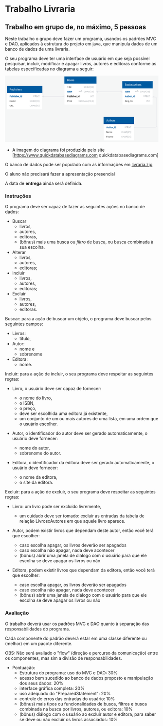 # Trabalho Livraria

## Trabalho em grupo de, no máximo, 5 pessoas

Neste trabalho o grupo deve fazer um programa, usandos os padrões MVC e DAO, aplicados à estrutura do projeto em java, que manipula dados de um banco de dados de uma livraria.

O seu programa deve ter uma interface de usuário em que seja possível pesquisar, incluir, modificar e apagar livros, autores e editoras conforme as tabelas especificadas no diagrama a seguir:

![Diagrama Livraria](images/BD-Livraria-diagrama.png)

- A imagem do diagrama foi produzida pelo site [https://www.quickdatabasediagrams.com quickdatabasediagrams.com]

O banco de dados pode ser populado com as informações em [livraria.zip](bd/livraria.zip)

O aluno não precisará fazer a apresentação presencial

A data de **entrega** ainda será definida.

### Instruções

O programa deve ser capaz de fazer as seguintes ações no banco de dados:
 - Buscar
    - livros,
    - autores,
    - editoras,
    - (bônus) mais uma busca ou *filtro* de busca, ou busca combinada à sua escolha.
 - Alterar
    - livros,
    - autores,
    - editoras;
 - Incluir
    - livros,
    - autores,
    - editoras;
 - Excluir
    - livros,
    - autores,
    - editoras.

Buscar: para a ação de buscar um objeto, o programa deve buscar pelos seguintes campos:
 - Livros:
    - título,
 - Autor:
    - nome e
    - sobrenome
 - Editora:
    - nome.

Incluir: para a ação de incluir, o seu programa deve respeitar as seguintes regras:
 - Livro, o usuário deve ser capaz de fornecer:
    - o nome do livro,
    - o ISBN,
    - o preço,
    - deve ser escolhida uma editora já existente,
    - um conjunto de um ou mais autores de uma lista, em uma ordem que o usuário escolher.

 - Autor, o identificador do autor deve ser gerado automaticamente, o usuário deve fornecer:
    - nome do autor,
    - sobrenome do autor.

 - Editora, o identificador da editora deve ser gerado automaticamente, o usuário deve fornecer:
    - o nome da editora,
    - o site da editora.

Excluir: para a ação de excluir, o seu programa deve respeitar as seguintes regras:
 - Livro: um livro pode ser excluído livremente,
    - um cuidado deve ser tomado: excluir as entradas da tabela de relação LivrosxAutores em que aquele livro aparece.

 - Autor, podem existir livros que dependam deste autor, então você terá que escolher:
    - caso escolha apagar, os livros deverão ser apagados
    - caso escolha não apagar, nada deve acontecer
    - (bônus) abrir uma janela de diálogo com o usuário para que ele escolha se deve apagar os livros ou não

 - Editora, podem existir livros que dependam da editora, então você terá que escolher:
    - caso escolha apagar, os livros deverão ser apagados
    - caso escolha não apagar, nada deve acontecer
    - (bônus) abrir uma janela de diálogo com o usuário para que ele escolha se deve apagar os livros ou não


### Avaliação

O trabalho deverá usar os padrões MVC e DAO quanto à separação das responsabilidades do programa.

Cada componente do padrão deverá estar em uma classe diferente ou (melhor) em um pacote diferente.

OBS: Não será avaliado o "flow" (direção e percurso da comunicação) entre os componentes, mas sim a divisão de responsabilidades.

 - Pontuação:
    - Estrutura do programa: uso do MVC e DAO: 30%
    - acesso bem sucedido ao banco de dados proposto e manipulação dos seus dados: 20%
    - interface gráfica completa: 20%
    - uso adequado do "PreparedStatement": 20%
    - controle de erros das entradas do usuário: 10%
    - (bônus) mais tipos ou funcionalidades de busca, filtros e busca combinada na busca por livros, autores, ou editora: 10%
    - (bônus) diálogo com o usuário ao excluir autor e editora, para saber se deve ou não excluir os livros associados: 10%
